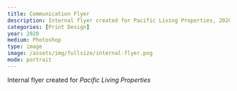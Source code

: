 ```yaml
---
title: Communication Flyer
description: Internal flyer created for Pacific Living Properties, 2020
categories: [Print Design]
year: 2020
medium: Photoshop
type: image
image: /assets/img/fullsize/internal-flyer.png
mode: portrait
---
```


Internal flyer created for *Pacific Living Properties*
